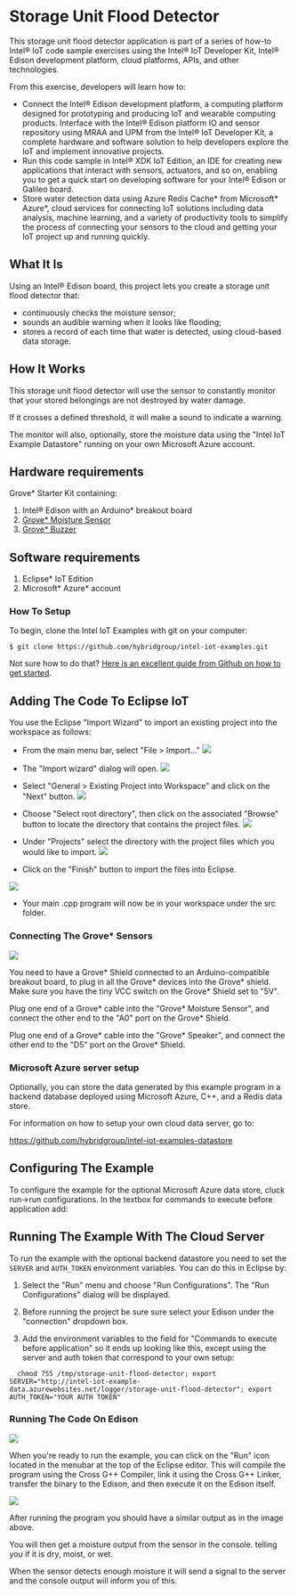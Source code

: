 ﻿# Storage Unit Flood Detector

This storage unit flood detector application is part of a series of how-to Intel® IoT code sample exercises using the Intel® IoT Developer Kit, Intel® Edison development platform, cloud platforms, APIs, and other technologies.

From this exercise, developers will learn how to:
- Connect the Intel® Edison development platform, a computing platform designed for prototyping and producing IoT and wearable computing products.
Interface with the Intel® Edison platform IO and sensor repository using MRAA and UPM from the Intel® IoT Developer Kit, a complete hardware and software solution to help developers explore the IoT and implement innovative projects.
- Run this code sample in Intel® XDK IoT Edition, an IDE for creating new applications that interact with sensors, actuators, and so on, enabling you to get a quick start on developing software for your Intel® Edison or Galileo board.
- Store water detection data using Azure Redis Cache* from Microsoft* Azure*, cloud services for connecting IoT solutions including data analysis, machine learning, and a variety of productivity tools to simplify the process of connecting your sensors to the cloud and getting your IoT project up and running quickly.

## What It Is

Using an Intel® Edison board, this project lets you create a storage unit flood detector that:
- continuously checks the moisture sensor;
- sounds an audible warning when it looks like flooding;
- stores a record of each time that water is detected, using cloud-based data storage.

## How It Works

This storage unit flood detector will use the sensor to constantly monitor that your stored belongings are not destroyed by water damage.

If it crosses a defined threshold, it will make a sound to indicate a warning.

The monitor will also, optionally, store the moisture data using the "Intel IoT Example Datastore" running on your own Microsoft Azure account.

## Hardware requirements

Grove* Starter Kit containing:

1. Intel® Edison with an Arduino* breakout board
2. [Grove* Moisture Sensor](http://iotdk.intel.com/docs/master/upm/node/classes/grovemoisture.html)
3. [Grove* Buzzer](http://iotdk.intel.com/docs/master/upm/node/classes/buzzer.html)

## Software requirements

1. Eclipse* IoT Edition
2. Microsoft* Azure* account

### How To Setup

To begin, clone the Intel IoT Examples with git on your computer:

    $ git clone https://github.com/hybridgroup/intel-iot-examples.git

Not sure how to do that? [Here is an excellent guide from Github on how to get started](https://help.github.com/desktop/guides/getting-started/).

## Adding The Code To Eclipse IoT

You use the Eclipse "Import Wizard" to import an existing project into the workspace as follows:

- From the main menu bar, select "File > Import..."
![](./../../../images/cpp/cpp-eclipse-menu.png)

- The "Import wizard" dialog will open.
![](./../../../images/cpp/cpp-eclipse-menu-select-epiw.png)

- Select "General > Existing Project into Workspace" and click on the "Next" button.
![](./../../../images/cpp/cpp-eclipse-menue-epiw-rootdir.png)

- Choose "Select root directory", then click on the associated "Browse" button to locate the directory that contains the project files.
![](./../../../images/cpp/cpp-eclipse-menu-select-rootdir.png)

- Under "Projects" select the directory with the project files which you would like to import.
![](./../../../images/cpp/cpp-eclipse-menue-epiw-rootdir.png)
- Click on the "Finish" button to import the files into Eclipse.

![](./../../../images/cpp/cpp-eclipse-menu-src-loc.png)
- Your main .cpp program will now be in your workspace under the src folder.

### Connecting The Grove* Sensors

![](./../../../images/flood-detect.jpg)

You need to have a Grove* Shield connected to an Arduino-compatible breakout board, to plug in all the Grove* devices into the Grove* shield. Make sure you have the tiny VCC switch on the Grove* Shield set to "5V".

Plug one end of a Grove* cable into the "Grove* Moisture Sensor", and connect the other end to the "A0" port on the Grove* Shield.

Plug one end of a Grove* cable into the "Grove* Speaker", and connect the other end to the "D5" port on the Grove* Shield.

### Microsoft Azure server setup

Optionally, you can store the data generated by this example program in a backend database deployed using Microsoft Azure, C++, and a Redis data store.

For information on how to setup your own cloud data server, go to:

https://github.com/hybridgroup/intel-iot-examples-datastore

## Configuring The Example

To configure the example for the optional Microsoft Azure data store, cluck run->run configurations. In the textbox for commands to execute before application add:




## Running The Example With The Cloud Server

To run the example with the optional backend datastore you need to set the `SERVER` and `AUTH_TOKEN` environment variables. 
You can do this in Eclipse by:


1. Select the "Run" menu and choose "Run Configurations". The "Run Configurations" dialog will be displayed.

2. Before running the project be sure sure select your Edison under the "connection" dropdown box. 


4. Add the environment variables to the field for "Commands to execute before application" so it ends up looking like this, except using the server and auth token that correspond to your own setup:



```
  chmod 755 /tmp/storage-unit-flood-detector; export SERVER="http://intel-iot-example-data.azurewebsites.net/logger/storage-unit-flood-detector"; export AUTH_TOKEN="YOUR AUTH TOKEN"
```
### Running The Code On Edison

![](./../../../images/cpp/cpp-run-eclipse.png)

When you're ready to run the example, you can click on the "Run" icon located in the menubar at the top of the Eclipse editor.
This will compile the program using the Cross G++ Compiler, link it using the Cross G++ Linker, transfer the binary to the Edison, and then execute it on the Edison itself.

![](./../../../images/cpp/cpp-run-eclipse-successful-build.png)

After running the program you should have a similar output as in the image above.

You will then get a moisture output from the sensor in the console. telling you if it is dry, moist, or wet.

When the sensor detects enough moisture it will send a signal to the server and the console output will inform you of this. 
